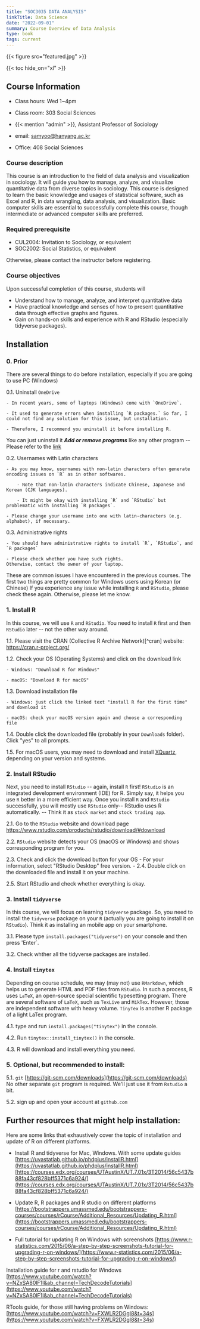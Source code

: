 ```yaml
---
title: "SOC3035 DATA ANALYSIS"
linkTitle: Data Science
date: "2022-09-01"
summary: Course Overview of Data Analysis 
type: book
tags: current
---
```


{{< figure src="featured.jpg" >}}

{{< toc hide_on="xl" >}}


## **Course Information** 

- Class hours: Wed 1~4pm 
- Class room: 303 Social Sciences 

- {{< mention "admin" >}}, Assistant Professor of Sociology 
- email: samyoo@hanyang.ac.kr
- Office: 408 Social Sciences


### Course description

This course is an introduction to the field of data analysis and visualization in sociology. It will guide you how to manage, analyze, and visualize quantitative data from diverse topics in sociology. This course is designed to learn the basic knowledge and usages of statistical software, such as Excel and R, in data wrangling, data analysis, and visualization. Basic computer skills are essential to successfully complete this course, though intermediate or advanced computer skills are preferred.

### Required prerequisite

- CUL2004: Invitation to Sociology, or equivalent 
- SOC2002: Social Statistics, or equivalent

Otherwise, please contact the instructor before registering.

### Course objectives

Upon successful completion of this course, students will  
- Understand how to manage, analyze, and interpret quantitative data 
- Have practical knowledge and senses of how to present quantitative data through effective graphs and figures.
- Gain on hands-on skills and experience with R and RStudio (especially tidyverse packages).

## Installation

### 0. Prior 

There are several things to do before installation, especially if you are going to use PC (Windows)

0.1. Uninstall `OneDrive` 

    - In recent years, some of laptops (Windows) come with `OneDrive`. 
    
    - It used to generate errors when installing `R packages.` So far, I could not find any solution for this issue, but unstallation. 
    
    - Therefore, I recommend you uninstall it before installing R. 
    
You can just uninstall it **_Add or remove programs_** like any other program -- Please refer to the [link](https://support.microsoft.com/en-us/office/turn-off-disable-or-uninstall-onedrive-f32a17ce-3336-40fe-9c38-6efb09f944b0)
    
    
0.2. Usernames with Latin characters 

    - As you may know, usernames with non-latin characters often generate encoding issues on `R` as in other softwares.
    
        - Note that non-latin characters indicate Chinese, Japanese and Korean (CJK languages). 
        
        - It might be okay with installing `R` and `RStudio` but problematic with installing `R packages`.
        
    - Please change your username into one with latin-characters (e.g. alphabet), if necessary.
    
0.3. Administrative rights

    - You should have administrative rights to install `R`, `RStudio`, and `R packages`
    
    - Please check whether you have such rights. 
    Otherwise, contact the owner of your laptop. 
    
These are common issues I have encountered in the previous courses. 
The first two things are pretty common for Windows users using Korean (or Chinese)
If you experience any issue while installing `R` and `RStudio`, please check these again. 
Otherwise, please let me know. 
    

### 1. Install R 

In this course, we will use `R` and `RStudio`. 
You need to install `R` first and then `RStudio` later -- not the other way around. 

1.1. Please visit the CRAN (Collective R Archive Network)[^cran] website: <https://cran.r-project.org/>

1.2. Check your OS (Operating Systems) and click on the download link  

    - Windows: "Download R for Windows"
    
    - macOS: "Download R for macOS" 
    
1.3. Download installation file

    - Windows: just click the linked text "install R for the first time" and download it
    
    - macOS: check your macOS version again and choose a corresponding file 
    
1.4. Double click the downloaded file (probably in your `Downloads` folder). Click "yes" to all prompts. 

1.5. For macOS users, you may need to download and install [XQuartz](https://www.xquartz.org/), depending on your version and systems. 

### 2. Install RStudio

Next, you need to install `RStudio` -- again, install `R` first!
`RStudio` is an integrated development environment (IDE) for R. Simply say, it helps you use `R` better in a more efficient way.  Once you install `R` and `RStudio` successfully, you will mostly use `RStudio` only-- RStudio uses R automatically. -- Think it as `stock market` and `stock trading app`.



2.1. Go to the `RStudio` website and download page <https://www.rstudio.com/products/rstudio/download/#download>

2.2. `RStudio` website detects your OS (macOS or Windows) and shows corresponding program for you. 

2.3. Check and click the download button for your OS 
    - For your information, select "RStudio Desktop" free version. 
    - 
2.4. Double click on the downloaded file and install it on your machine. 

2.5. Start RStudio and check whether everything is okay. 


### 3. Install `tidyverse`

In this course, we will focus on learning `tidyverse` package. 
So, you need to install the `tidyverse` package on your `R` (actually you are going to install it on `RStudio`). 
Think it as installing an mobile app on your smartphone. 

3.1. Please type `install.packages("tidyverse")` on your console and then press 'Enter`. 

3.2. Check whther all the tidyverse packages are installed.



### 4. Install `tinytex`

Depending on course schedule, we may (may not) use `RMarkdown`, which helps us to generate HTML and PDF files from `RStudio`.
In such a process, R uses `LaTeX`, an open-source special scientific typesetting program. There are several software of `LaTeX`, such as `TexLive` and `MikTex`. However, those are independent software with heavy volume. `TinyTex` is another R package of a light LaTex program. 

4.1. type and run `install.packages("tinytex")` in the console.

4.2. Run `tinytex::install_tinytex()` in the console.

4.3. R will download and install everything you need.



### 5. Optional, but recommended to install:

5.1. `git` [https://git-scm.com/downloads](https://git-scm.com/downloads) No other separate `git` program is required. We'll just use it from `Rstudio` a bit.

5.2. sign up and open your account at `github.com`

## Further resources that might help installation:

Here are some links that exhaustively cover the topic of installation and update of R on different platforms.

* Install R and tidyverse for Mac, Windows. With some update guides
[https://uvastatlab.github.io/phdplus/installR.html](https://uvastatlab.github.io/phdplus/installR.html)
[https://courses.edx.org/courses/UTAustinX/UT.7.01x/3T2014/56c5437b88fa43cf828bff5371c6a924/](https://courses.edx.org/courses/UTAustinX/UT.7.01x/3T2014/56c5437b88fa43cf828bff5371c6a924/)

* Update R, R packages and R studio on different platforms 
[https://bootstrappers.umassmed.edu/bootstrappers-courses/courses/rCourse/Additional_Resources/Updating_R.html](https://bootstrappers.umassmed.edu/bootstrappers-courses/courses/rCourse/Additional_Resources/Updating_R.html)

* Full tutorial for updating R on Windows with screenshots
[https://www.r-statistics.com/2015/06/a-step-by-step-screenshots-tutorial-for-upgrading-r-on-windows/](https://www.r-statistics.com/2015/06/a-step-by-step-screenshots-tutorial-for-upgrading-r-on-windows/)

Installation guide for r and rstudio for Windows
[https://www.youtube.com/watch?v=NZxSA80lF1I&ab_channel=TechDecodeTutorials](https://www.youtube.com/watch?v=NZxSA80lF1I&ab_channel=TechDecodeTutorials)

RTools guide, for those still having problems on Windows:
[https://www.youtube.com/watch?v=FXWLR2DGgI8&t=34s](https://www.youtube.com/watch?v=FXWLR2DGgI8&t=34s)
